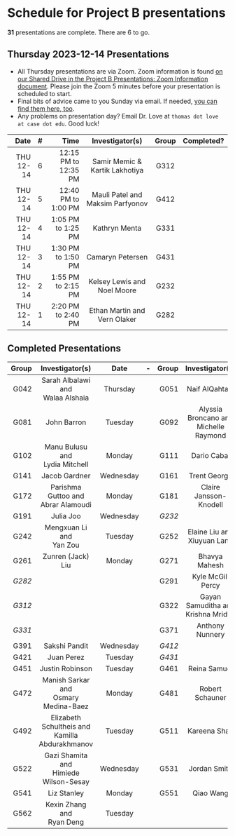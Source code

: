 # Schedule for Project B presentations

**31** presentations are complete. There are 6 to go.

## Thursday 2023-12-14 Presentations

- All Thursday presentations are via Zoom. Zoom information is found [on our Shared Drive in the Project B Presentations: Zoom Information document](https://docs.google.com/document/d/1ARSzHgUeoPW45ljzvecc46pHzUEQvjpDARB0a4-5418/edit?usp=sharing). Please join the Zoom 5 minutes before your presentation is scheduled to start.
- Final bits of advice came to you Sunday via email. If needed, [you can find them here, too](https://github.com/THOMASELOVE/431-classes-2023/blob/main/projB/final_presentation_advice.md).
- Any problems on presentation day? Email Dr. Love at `thomas dot love at case dot edu`. Good luck!

Date | # | Time | Investigator(s) | Group | Completed?
---------: | :-: | --------: | :---------------------------------: | :-----: | :------:
THU 12-14 | 6 | 12:15 PM to 12:35 PM | Samir Memic & Kartik Lakhotiya | G312
THU 12-14 | 5 | 12:40 PM to 1:00 PM | Mauli Patel and Maksim Parfyonov | G412
THU 12-14 | 4 | 1:05 PM to 1:25 PM | Kathryn Menta | G331
THU 12-14 | 3 | 1:30 PM to 1:50 PM | Camaryn Petersen | G431
THU 12-14 | 2 | 1:55 PM to 2:15 PM | Kelsey Lewis and Noel Moore | G232
THU 12-14 | 1 | 2:20 PM to 2:40 PM | Ethan Martin and Vern Olaker | G282

## Completed Presentations

Group | Investigator(s) | Date | - | Group | Investigator(s) | Date
---: | :--------------------------------: | :-----: | -- | ---: | :--------------------------------: | :-----: 
G042 | Sarah Albalawi and <br /> Walaa Alshaia | Thursday | | G051 | Naif AlQahtani | Monday
G081 | John Barron | Tuesday | | G092 | Alyssia Broncano and <br /> Michelle Raymond | Wednesday
G102 | Manu Bulusu and <br /> Lydia Mitchell | Monday | | G111 | Dario Cabal | Wednesday
G141 | Jacob Gardner | Wednesday | | G161 | Trent George | Tuesday 
G172 | Parishma Guttoo and <br /> Abrar Alamoudi | Monday | | G181 | Claire Jansson-Knodell | Monday 
G191 | Julia Joo | Wednesday | | *G232* |
G242 | Mengxuan Li and <br /> Yan Zou | Tuesday | | G252 | Elaine Liu and <br /> Xiuyuan Lang | Wednesday 
G261 | Zunren (Jack) Liu | Monday | | G271 | Bhavya Mahesh | Wednesday 
*G282* | | | | G291 | Kyle McGill Percy | Monday 
*G312* | | | | G322 | Gayan Samuditha and <br /> Krishna Mridha | Thursday
*G331* | | | | G371 | Anthony Nunnery | Wednesday 
G391 | Sakshi Pandit | Wednesday | | *G412* | 
G421 | Juan Perez | Tuesday | | *G431* |
G451 | Justin Robinson | Tuesday | | G461 | Reina Samuel | Thursday
G472 | Manish Sarkar and <br /> Osmary Medina-Baez | Monday | | G481 | Robert Schauner | Monday 
G492 | Elizabeth Schultheis and <br /> Kamilla Abdurakhmanov | Tuesday | | G511 | Kareena Shah | Thursday
G522 | Gazi Shamita and <br /> Himiede Wilson-Sesay | Wednesday | | G531 | Jordan Smith | Monday 
G541 | Liz Stanley | Monday | | G551 | Qiao Wang | Wednesday
G562 | Kexin Zhang and <br /> Ryan Deng | Tuesday
